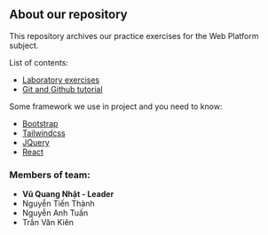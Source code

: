 ## About our repository
This repository archives our practice exercises for the Web Platform subject.

List of contents:
- [Laboratory exercises](/Laboratory/)
- [Git and Github tutorial](/Git-and-Github/)

Some framework we use in project and you need to know:
- [Bootstrap](https://getbootstrap.com/)
- [Tailwindcss](https://tailwindcss.com/)
- [JQuery](https://jquery.com/)
- [React](https://react.dev/)

### Members of team:
- **Vũ Quang Nhật - Leader**
- Nguyễn Tiến Thành
- Nguyễn Anh Tuấn
- Trần Văn Kiên
